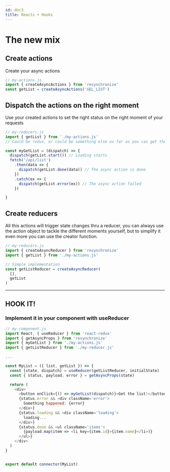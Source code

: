 ```yaml
---
id: doc3
title: Reacts + Hooks
---
```


# The new mix


## Create actions
Create your async actions
```javascript
// my-actions.js
import { createAsyncActions } from 'resynchronize'
const getList = createAsyncActions('GEL_LIST')
```
## Dispatch the actions on the right moment
Use your created actions to set the right status on the right moment of your requests

```javascript
// my-reducers.js
import { getList } from './my-actions.js'
// Could be redux, or could be something else as far as you can get the state from it

const myGetList = (dispatch) => {
  dispatch(getList.start()) // Loading starts
  fetch('/api/list')
    .then(data => {
      dispatch(getList.done(data)) // The async action is done
    })
    .catch(ex => {
      dispatch(getList.error(ex)) // The async action failed
    })

}
```
## Create reducers
All this actions will trigger state changes thru a reducer, you can always use the action object to tackle the different moments yourself, but to simplify it even more you can use the creator function.
```javascript
// my-reducers.js
import { createAsyncReducer } from 'resynchronize'
import { getList } from './my-actions.js'

// Simple implementation
const getListReducer = createAsyncReducer(
  [],
  getList
)
```
---
## HOOK IT!

### Implement it in your component with useReducer

```javascript
// my-component.js
import React, { useReducer } from 'react-redux'
import { getAsyncProps } from 'resynchronize'
import { myGetList } from './my-actions.js'
import { getListReducer } from './my-reducer.js'

...

const MyList = ({ list, getList }) => {
  const [state, dispatch] = useReducer(getListReducer, initialState)
  const { status, payload, error } = getAsyncProps(state)

  return (
    <div>
      <button onClick={() => myGetList(dispatch)}>Get the list!</button>
      {status.error && <div className='error'>
        Something happened: {error}
      </div>}
      {status.loading && <div className='loading'>
        loading...
      </div>}
      {status.done && <ul className='items'>
        {payload.map(item => <li key={item.id}>{item.name}</li>)}
      </ul>}
    </div>
  )
}


export default connector(MyList)
```